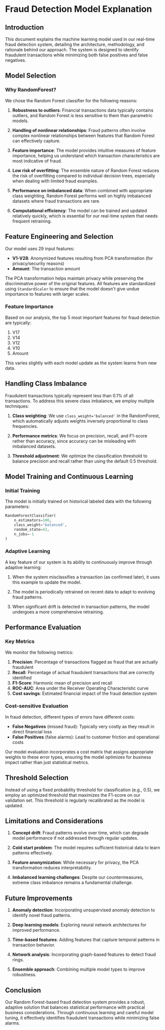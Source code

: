 # Fraud Detection Model Explanation

## Introduction

This document explains the machine learning model used in our real-time fraud detection system, detailing the architecture, methodology, and rationale behind our approach. The system is designed to identify fraudulent transactions while minimizing both false positives and false negatives.

## Model Selection

### Why RandomForest?

We chose the Random Forest classifier for the following reasons:

1. **Robustness to outliers**: Financial transactions data typically contains outliers, and Random Forest is less sensitive to them than parametric models.

2. **Handling of nonlinear relationships**: Fraud patterns often involve complex nonlinear relationships between features that Random Forest can effectively capture.

3. **Feature importance**: The model provides intuitive measures of feature importance, helping us understand which transaction characteristics are most indicative of fraud.

4. **Low risk of overfitting**: The ensemble nature of Random Forest reduces the risk of overfitting compared to individual decision trees, especially when dealing with limited fraud examples.

5. **Performance on imbalanced data**: When combined with appropriate class weighting, Random Forest performs well on highly imbalanced datasets where fraud transactions are rare.

6. **Computational efficiency**: The model can be trained and updated relatively quickly, which is essential for our real-time system that needs frequent retraining.

## Feature Engineering and Selection

Our model uses 29 input features:

- **V1-V28**: Anonymized features resulting from PCA transformation (for privacy/security reasons)
- **Amount**: The transaction amount

The PCA transformation helps maintain privacy while preserving the discriminative power of the original features. All features are standardized using `StandardScaler` to ensure that the model doesn't give undue importance to features with larger scales.

### Feature Importance

Based on our analysis, the top 5 most important features for fraud detection are typically:

1. V17
2. V14
3. V12
4. V10
5. Amount

This varies slightly with each model update as the system learns from new data.

## Handling Class Imbalance

Fraudulent transactions typically represent less than 0.1% of all transactions. To address this severe class imbalance, we employ multiple techniques:

1. **Class weighting**: We use `class_weight='balanced'` in the RandomForest, which automatically adjusts weights inversely proportional to class frequencies.

2. **Performance metrics**: We focus on precision, recall, and F1-score rather than accuracy, since accuracy can be misleading with imbalanced datasets.

3. **Threshold adjustment**: We optimize the classification threshold to balance precision and recall rather than using the default 0.5 threshold.

## Model Training and Continuous Learning

### Initial Training

The model is initially trained on historical labeled data with the following parameters:

```python
RandomForestClassifier(
    n_estimators=100,  
    class_weight='balanced',
    random_state=42,
    n_jobs=-1
)
```

### Adaptive Learning

A key feature of our system is its ability to continuously improve through adaptive learning:

1. When the system misclassifies a transaction (as confirmed later), it uses this example to update the model.

2. The model is periodically retrained on recent data to adapt to evolving fraud patterns.

3. When significant drift is detected in transaction patterns, the model undergoes a more comprehensive retraining.

## Performance Evaluation

### Key Metrics

We monitor the following metrics:

1. **Precision**: Percentage of transactions flagged as fraud that are actually fraudulent
2. **Recall**: Percentage of actual fraudulent transactions that are correctly identified
3. **F1-Score**: Harmonic mean of precision and recall
4. **ROC-AUC**: Area under the Receiver Operating Characteristic curve
5. **Cost savings**: Estimated financial impact of the fraud detection system

### Cost-sensitive Evaluation

In fraud detection, different types of errors have different costs:

- **False Negatives** (missed fraud): Typically very costly as they result in direct financial loss
- **False Positives** (false alarms): Lead to customer friction and operational costs

Our model evaluation incorporates a cost matrix that assigns appropriate weights to these error types, ensuring the model optimizes for business impact rather than just statistical metrics.

## Threshold Selection

Instead of using a fixed probability threshold for classification (e.g., 0.5), we employ an optimized threshold that maximizes the F1-score on our validation set. This threshold is regularly recalibrated as the model is updated.

## Limitations and Considerations

1. **Concept drift**: Fraud patterns evolve over time, which can degrade model performance if not addressed through regular updates.

2. **Cold start problem**: The model requires sufficient historical data to learn patterns effectively.

3. **Feature anonymization**: While necessary for privacy, the PCA transformation reduces interpretability.

4. **Imbalanced learning challenges**: Despite our countermeasures, extreme class imbalance remains a fundamental challenge.

## Future Improvements

1. **Anomaly detection**: Incorporating unsupervised anomaly detection to identify novel fraud patterns.

2. **Deep learning models**: Exploring neural network architectures for improved performance.

3. **Time-based features**: Adding features that capture temporal patterns in transaction behavior.

4. **Network analysis**: Incorporating graph-based features to detect fraud rings.

5. **Ensemble approach**: Combining multiple model types to improve robustness.

## Conclusion

Our Random Forest-based fraud detection system provides a robust, adaptive solution that balances statistical performance with practical business considerations. Through continuous learning and careful model tuning, it effectively identifies fraudulent transactions while minimizing false alarms.
